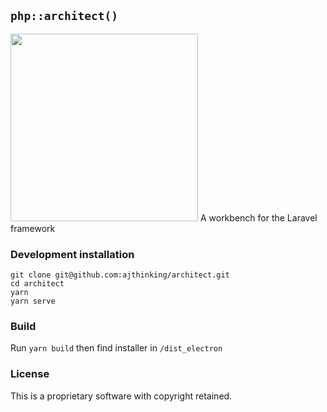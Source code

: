 ## `php::architect()`
<img width="300px" src="https://user-images.githubusercontent.com/3457668/87247913-e1a2dd00-c456-11ea-85f1-949d5926d02d.png">
A workbench for the Laravel framework

### Development installation

```
git clone git@github.com:ajthinking/architect.git
cd architect
yarn
yarn serve
```

### Build
Run `yarn build` then find installer in `/dist_electron`

### License
This is a proprietary software with copyright retained.
